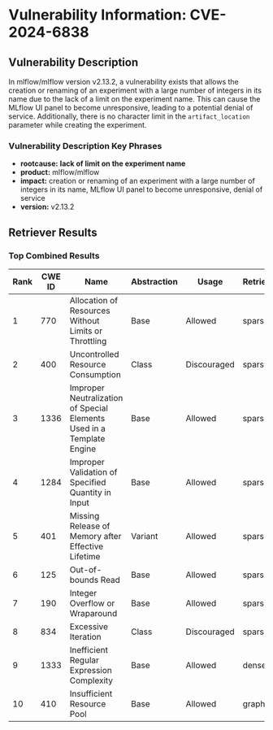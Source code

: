 # Vulnerability Information: CVE-2024-6838

## Vulnerability Description
In mlflow/mlflow version v2.13.2, a vulnerability exists that allows the creation or renaming of an experiment with a large number of integers in its name due to the lack of a limit on the experiment name. This can cause the MLflow UI panel to become unresponsive, leading to a potential denial of service. Additionally, there is no character limit in the `artifact_location` parameter while creating the experiment.

### Vulnerability Description Key Phrases
- **rootcause:** **lack of limit on the experiment name**
- **product:** mlflow/mlflow
- **impact:** creation or renaming of an experiment with a large number of integers in its name, MLflow UI panel to become unresponsive, denial of service
- **version:** v2.13.2

## Retriever Results

### Top Combined Results

| Rank | CWE ID | Name | Abstraction | Usage  | Retrievers | Individual Scores |
|------|--------|------|-------------|-------|------------|-------------------|
| 1 | 770 | Allocation of Resources Without Limits or Throttling | Base | Allowed | sparse | 0.497 |
| 2 | 400 | Uncontrolled Resource Consumption | Class | Discouraged | sparse | 0.455 |
| 3 | 1336 | Improper Neutralization of Special Elements Used in a Template Engine | Base | Allowed | sparse | 0.452 |
| 4 | 1284 | Improper Validation of Specified Quantity in Input | Base | Allowed | sparse | 0.450 |
| 5 | 401 | Missing Release of Memory after Effective Lifetime | Variant | Allowed | sparse | 0.436 |
| 6 | 125 | Out-of-bounds Read | Base | Allowed | sparse | 0.432 |
| 7 | 190 | Integer Overflow or Wraparound | Base | Allowed | sparse | 0.432 |
| 8 | 834 | Excessive Iteration | Class | Discouraged | sparse | 0.431 |
| 9 | 1333 | Inefficient Regular Expression Complexity | Base | Allowed | dense | 0.442 |
| 10 | 410 | Insufficient Resource Pool | Base | Allowed | graph | 0.002 |

